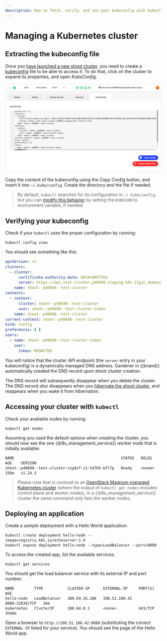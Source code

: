 ```yaml
---
description: How to fetch, verify, and use your kubeconfig with kubectl.
---
```

# Managing a Kubernetes cluster

## Extracting the kubeconfig file

Once you [have launched a new shoot cluster](create-shoot-cluster), you need to create a [kubeconfig](https://kubernetes.io/docs/concepts/configuration/organize-cluster-access-kubeconfig/) file to be able to access it.
To do that, click on the cluster to expand its properties, and open *KubeConfig*.

![KubeConfig tab in {{k8s_management_service}} Shoot view](assets/shoot_kubeconfig.png)

Copy the content of the kubeconfig using the *Copy Config* button, and insert it into `~/.kube/config`.
Create the directory and the file if needed.

> By default, `kubectl` searches for its configuration in `~/.kube/config`, but you can [modify this behavior](https://kubernetes.io/docs/concepts/configuration/organize-cluster-access-kubeconfig/) by setting the `KUBECONFIG` environment variable, if needed.

## Verifying your kubeconfig

Check if your `kubectl` uses the proper configuration by running:

```shell
kubectl config view
```

You should see something like this:

```yaml
apiVersion: v1
clusters:
  - cluster:
      certificate-authority-data: DATA+OMITTED
      server: https://api.test-cluster.p40698.staging-k8s.{{gui_domain}}
    name: shoot--p40698--test-cluster
contexts:
  - context:
      cluster: shoot--p40698--test-cluster
      user: shoot--p40698--test-cluster-token
    name: shoot--p40698--test-cluster
current-context: shoot--p40698--test-cluster
kind: Config
preferences: { }
users:
  - name: shoot--p40698--test-cluster-token
    user:
      token: REDACTED
```

You will notice that the cluster API endpoint (the `server` entry in your kubeconfig) is a dynamically managed DNS address.
Gardener in {{brand}} automatically created the DNS record upon shoot cluster creation.

The DNS record will subsequently disappear when you delete the cluster.
The DNS record *also* disappears when you [hibernate the shoot cluster](hibernate-shoot-cluster.md), and reappears when you wake it from hibernation.

## Accessing your cluster with `kubectl`

Check your available nodes by running:

```shell
kubectl get nodes
```

Assuming you used the default options when creating the cluster, you should now see the one {{k8s_management_service}} worker node that is initially available:

```console
NAME                                                STATUS   ROLES    AGE    VERSION
shoot--p40698--test-cluster-czg4zf-z1-5d7b5-bfl7p   Ready    <none>   156m   v1.24.3
```

> Please note that in contrast to an [OpenStack Magnum-managed Kubernetes cluster](../../../openstack/magnum/new-k8s-cluster) (where the output of `kubectl get nodes` includes control plane and worker nodes), in a {{k8s_management_service}} cluster the same command *only* lists the worker nodes.

## Deploying an application

Create a sample deployment with a Hello World application:

```shell
kubectl create deployment hello-node --image=registry.k8s.io/echoserver:1.4
kubectl expose deployment hello-node --type=LoadBalancer --port=8080
```

To access the created app, list the available services:

```shell
kubectl get services
```

You should get the load balancer service with its external IP and port
number:

```console
NAME         TYPE           CLUSTER-IP      EXTERNAL-IP     PORT(S)          AGE
hello-node   LoadBalancer   100.69.16.106   198.51.100.42   8080:32039/TCP   34m
kubernetes   ClusterIP      100.64.0.1      <none>          443/TCP          3h46m
```

Open a browser to `http://198.51.100.42:8080` (substituting the correct `EXTERNAL-IP` listed for your service).
You should see the page of the Hello World app.
